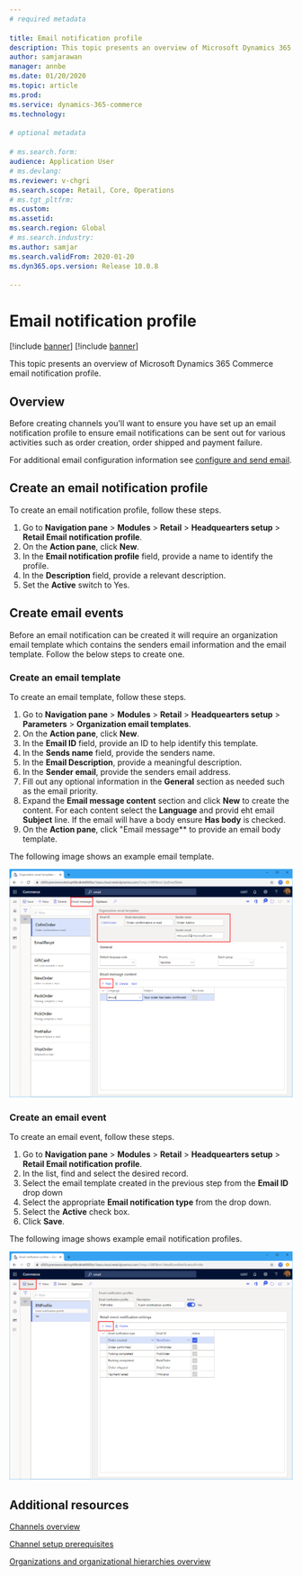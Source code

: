 ```yaml
---
# required metadata

title: Email notification profile
description: This topic presents an overview of Microsoft Dynamics 365 Commerce email notification profile.
author: samjarawan
manager: annbe
ms.date: 01/20/2020
ms.topic: article
ms.prod: 
ms.service: dynamics-365-commerce
ms.technology: 

# optional metadata

# ms.search.form: 
audience: Application User
# ms.devlang: 
ms.reviewer: v-chgri
ms.search.scope: Retail, Core, Operations
# ms.tgt_pltfrm: 
ms.custom: 
ms.assetid: 
ms.search.region: Global
# ms.search.industry: 
ms.author: samjar
ms.search.validFrom: 2020-01-20
ms.dyn365.ops.version: Release 10.0.8

---
```

# Email notification profile

[!include [banner](../includes/preview-banner.md)]
[!include [banner](../includes/banner.md)]

This topic presents an overview of Microsoft Dynamics 365 Commerce email notification profile.

## Overview

Before creating channels you'll want to ensure you have set up an email notification profile to ensure email notifications can be sent out for various activities such as order creation, order shipped and payment failure.

For additional email configuration information see [configure and send email](https://docs.microsoft.com/en-us/dynamics365/fin-ops-core/fin-ops/organization-administration/configure-email).

## Create an email notification profile

To create an email notification profile, follow these steps.

1. Go to **Navigation pane** > **Modules** > **Retail** > **Headquearters setup** > **Retail Email notification profile**.
1. On the **Action pane**, click **New**.
1. In the **Email notification profile** field, provide a name to identify the profile.
1. In the **Description** field, provide a relevant description.
1. Set the **Active** switch to Yes.

## Create email events

Before an email notification can be created it will require an organization email template which contains the senders email information and the email template.  Follow the below steps to create one.

### Create an email template

To create an email template, follow these steps.

1. Go to **Navigation pane** > **Modules** > **Retail** > **Headquearters setup** > **Parameters** > **Organization email templates**.
1. On the **Action pane**, click **New**.
1. In the **Email ID** field, provide an ID to help identify this template.
1. In the **Sends name** field, provide the senders name.
1. In the **Email Description**, provide a meaningful description.
1. In the **Sender email**, provide the senders email address.
1. Fill out any optional information in the **General** section as needed such as the email priority.
1. Expand the **Email message content** section and click **New** to create the content.  For each content select the **Language** and provid eht email **Subject** line.  If the email will have a body ensure **Has body** is checked.
1. On the **Action pane**, click "Email message** to provide an email body template.

The following image shows an example email template.

![Email template](media/email-template.png)

### Create an email event
To create an email event, follow these steps.

1. Go to **Navigation pane** > **Modules** > **Retail** > **Headquearters setup** > **Retail Email notification profile**.
1. In the list, find and select the desired record. 
1. Select the email template created in the previous step from the **Email ID** drop down
1. Select the appropriate **Email notification type** from the drop down.
1. Select the **Active** check box.
1. Click **Save**.

The following image shows example email notification profiles.

![Email template](media/email-notification-profile.png)

## Additional resources

[Channels overview](channels-overview.md)

[Channel setup prerequisites](channels-prerequisites.md)

[Organizations and organizational hierarchies overview](../fin-ops-core/fin-ops/organization-administration/organizations-organizational-hierarchies.md?toc=/dynamics365/commerce/toc.json)
